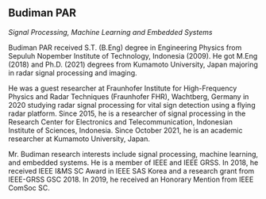 ## Budiman PAR
_Signal Processing, Machine Learning and Embedded Systems_

Budiman PAR received S.T. (B.Eng) degree in Engineering Physics from Sepuluh Nopember Institute of Technology, Indonesia (2009). He got M.Eng (2018)  and Ph.D. (2021) degrees from Kumamoto University, Japan majoring in radar signal processing and imaging. 

He was a guest researcher at Fraunhofer Institute for High-Frequency Physics and Radar Techniques (Fraunhofer FHR), Wachtberg, Germany in 2020 studying radar signal processing for vital sign detection using a flying radar platform. Since 2015, he is a researcher of signal processing in the Research Center for Electronics and Telecommunication,  Indonesian Institute of Sciences, Indonesia.  Since October 2021, he is an academic researcher at Kumamoto University, Japan.

Mr. Budiman research interests include signal processing, machine learning, and embedded systems. He is a member of IEEE and IEEE GRSS. In 2018, he received IEEE I&MS SC Award in IEEE SAS Korea and a research grant from IEEE-GRSS GSC 2018. In 2019, he received an Honorary Mention from IEEE ComSoc SC.
